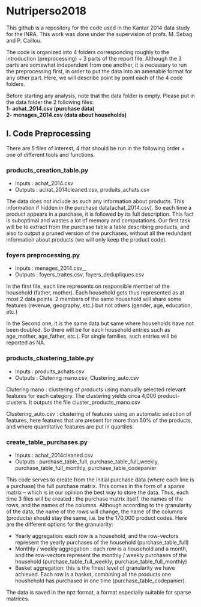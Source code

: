 # Nutriperso2018
This github is a repository for the code used in the Kantar 2014 data study for the INRA. This work was done under the supervision of profs. M. Sebag and P. Caillou.

The code is organized into 4 folders corresponding roughly to the introduction (preprocessing) + 3 parts of the report file. Although the 3 parts are somewhat independent from one another, it is necessary to run the preprocessing first, in order to put the data into an amenable format for any other part. Here, we will describe point by point each of the 4 code folders.

Before starting any analysis, note that the data folder is empty. Please put in the data folder the 2 following files: <br />
**1- achat_2014.csv (purchase data)**<br />
**2- menages_2014.csv (data about households)**

## I. Code Preprocessing

There are 5 files of interest, 4 that should be run in the following order + one of different tools and functions. <br />

### products_creation_table.py

* Inputs : achat_2014.csv
* Outputs : achat_2014cleaned.csv, produits_achats.csv<br />

The data does not include as such any information about products. This  information if hidden in the purchase data(achat_2014.csv). So each time a product appears in a purchase, it is followed by its full description. This fact is suboptimal and wastes a lot of memory and computations. Our first task will be to extract from the purchase table a table describing products, and also to output a pruned version of the purchases, without all the redundant information about products (we will only keep the product code).

### foyers preprocessing.py

* Inputs : menages_2014.csv__
* Outputs : foyers_traites.csv, foyers_dedupliques.csv

In the first file, each line represents on responsible member of the household (father, mother). Each household gets thus represented as at most 2 data points. 2 members of the same household will share some features (revenue, geography, etc.) but not others (gender, age, education, etc.)<br />

In the Second one, it is the same data but same where households have not been doubled. So there will be for each household entries such as age_mother, age_father, etc.). For single families, such entries will be reported as NA. <br />

### products_clustering_table.py
* Inputs : produits_achats.csv
* Outputs : Clutering mano.csv, Clustering_auto.csv

Clutering mano : clustering of products using manually selected relevant features for each category. The clustering yields circa 4,000 product-clusters. It outputs the file cluster_products_mano.csv<br />

Clustering_auto.csv : clustering of features using an automatic selection of features, here features that are present for more than 50% of the products, and where quantitative features are put in quartiles.<br />


### create_table_purchases.py

* Inputs : achat_2014cleaned.csv
* Outputs : purchase_table_full, purchase_table_full_weekly, purchase_table_full_monthly, purchase_table_codepanier

This code serves to create from the initial purchase data (where each line is a purchase) the full purchase matrix. This comes in the form of a sparse matrix – which is in our opinion the best way to store the data. Thus, each time 3 files will be created : the purchase matrix itself, the names of the rows, and the names of the columns. Although according to the granularity of the data, the name of the rows will change, the name of the columns (products) should stay the same, i.e. be the 170,000 product codes. Here are the different options for the granularity:<br />

- Yearly aggregation: each row is a household, and the row-vectors represent the yearly purchases of the household (purchase_table_full)
- Monthly / weekly aggregation : each row is a household and a month, and the row-vectors represent the monthly / weekly purchases of the household (purchase_table_full_weekly, purchase_table_full_monthly)
- Basket aggregation: this is the finest level of granularity we have achieved. Each row is a basket, combining all the products one houshehold has purchased in one time (purchase_table_codepanier).<br />

The data is saved in the npz format, a format especially suitable for sparse matrices.

